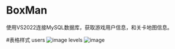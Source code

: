 # BoxMan
使用VS2022连接MySQL数据库，获取游戏用户信息，和关卡地图信息。

#表格样式
  users
  ![image](https://github.com/waoor/BoxMan/assets/108912826/b3802e48-8cbc-450c-91fe-880bfd457411)
  levels
  ![image](https://github.com/waoor/BoxMan/assets/108912826/09df5f64-42c1-43e5-9096-170f857e9074)

